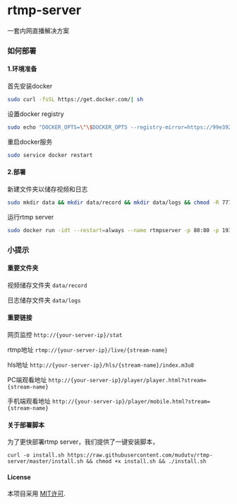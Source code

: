 # rtmp-server
一套内网直播解决方案

### 如何部署

#### 1.环境准备

首先安装docker
```bash
sudo curl -fsSL https://get.docker.com/| sh
```
设置docker registry
```bash
sudo echo "DOCKER_OPTS=\"\$DOCKER_OPTS --registry-mirror=https://99e392na.mirror.aliyuncs.com\"" | sudo tee -a /etc/default/docker 
```
重启docker服务
```bash
sudo service docker restart
```

#### 2.部署

新建文件夹以储存视频和日志
```bash
sudo mkdir data && mkdir data/record && mkdir data/logs && chmod -R 777 data
```
运行rtmp server
```bash
sudo docker run -idt --restart=always --name rtmpserver -p 80:80 -p 1935:1935 -v ~/data:/data registry.aliyuncs.com/mudu/nginx-rtmp
```

### 小提示

#### 重要文件夹

视频储存文件夹 `data/record`

日志储存文件夹 `data/logs`

#### 重要链接

网页监控 `http://{your-server-ip}/stat`

rtmp地址 `rtmp://{your-server-ip}/live/{stream-name}`

hls地址 `http://{your-server-ip}/hls/{stream-name}/index.m3u8`

PC端观看地址 `http://{your-server-ip}/player/player.html?stream={stream-name}`

手机端观看地址 `http://{your-server-ip}/player/mobile.html?stream={stream-name}`

#### 关于部署脚本
 
为了更快部署rtmp server，我们提供了一键安装脚本，
 
`curl -o install.sh https://raw.githubusercontent.com/mudutv/rtmp-server/master/install.sh && chmod +x install.sh && ./install.sh` 

#### License

本项目采用 [MIT许可](http://opensource.org/licenses/mit-license.php).